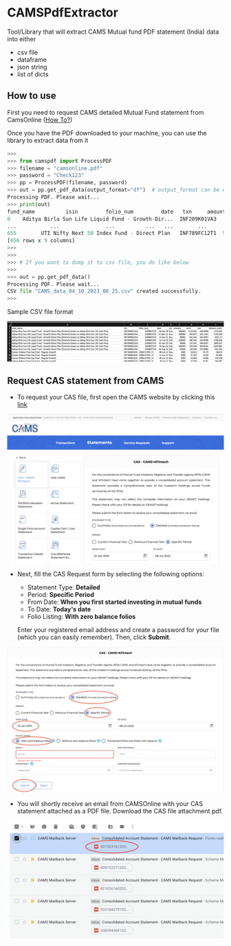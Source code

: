 # CAMSPdfExtractor
Tool/Library that will extract CAMS Mutual fund PDF statement (India) data into either
- csv file
- dataframe
- json string
- list of dicts

## How to use
First you need to request CAMS detailed Mutual Fund statement from CamsOnline ([How To?](#request-cas-statement-from-cams))

Once you have the PDF downloaded to your machine, you can use the library to extract data from it

```python
>>> 
>>> from camspdf import ProcessPDF
>>> filename = "camsonline.pdf"
>>> password = "Check123"
>>> pp = ProcessPDF(filename, password)
>>> out = pp.get_pdf_data(output_format="df")  # output_format can be either "dicts", "csv", "json", "df"
Processing PDF. Please wait...
>>> print(out)
fund_name          isin         folio_num         date   txn     amount     units       nav balance_units
0    Aditya Birla Sun Life Liquid Fund - Growth-Dir...  INF209K01VA3        1039837274  26-Apr-2020   Buy  360000.00  1122.052  320.8408       1122.052
...           ...               ...          ...   ...        ...       ...       ...            ...
655        UTI Nifty Next 50 Index Fund - Direct Plan   INF789FC12T1  599321413667 / 0  26-Jun-2023   Buy   99995.00  6358.740   15.7256      86737.464
[656 rows x 9 columns]
>>> 
>>> 
>>> # If you want to dump it to csv file, you do like below
>>> 
>>> out = pp.get_pdf_data()
Processing PDF. Please wait...
CSV file "CAMS_data_04_10_2023_00_25.csv" created successfully.
>>> 
```

Sample CSV file format

!['samplecsv.png'](/img/samplecsv.png)



## Request CAS statement from CAMS
- To request your CAS file, first open the CAMS website by clicking this [link](https://www.camsonline.com/Investors/Statements/Consolidated-Account-Statement)
  
!['CAS1.1.png'](/img/CAS1.1.png)

- Next, fill the CAS Request form by selecting the following options:
    - Statement Type: **Detailed**
    - Period: **Specific Period**
    - From Date: **When you first started investing in mutual funds**
    - To Date: **Today's date**
    - Folio Listing: **With zero balance folios**
    
  Enter your registered email address and create a password for your file (which you can easily remember).
  Then, click **Submit**.

!['CAS2.1.png'](/img/CAS2.1.png)

- You will shortly receive an email from CAMSOnline with your CAS statement attached as a PDF file. Download the CAS file attachment pdf.
  
!['CAS3.1.png'](/img/CAS3.1.png)




